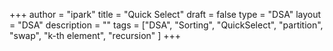+++
author = "ipark"
title = "Quick Select"
draft =  false
type = "DSA"
layout = "DSA"
description = ""
tags = ["DSA", "Sorting", "QuickSelect", "partition", "swap", "k-th element", "recursion"
]
+++
<script src="https://gist.github.com/ipark-CS/ccee65c880b2070624e0125f86ddd645.js"></script>
